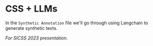 # CSS + LLMs
In the `Synthetic Annotation` file we'll go through using Langchain to generate synthetic texts.

*For SICSS 2023 presentation.*
